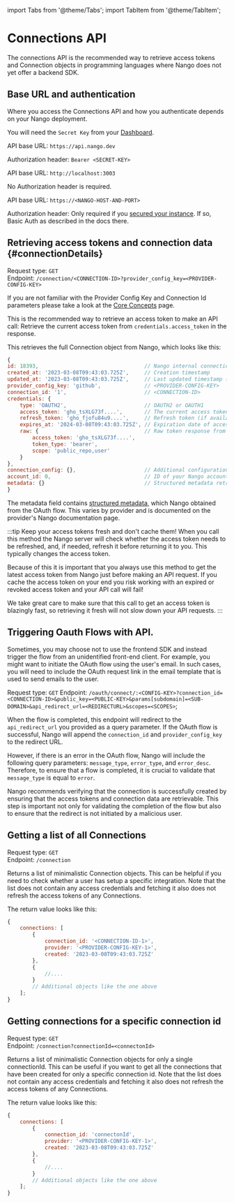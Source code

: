 import Tabs from '@theme/Tabs';
import TabItem from '@theme/TabItem';

# Connections API

The connections API is the recommended way to retrieve access tokens and Connection objects in programming languages where Nango does not yet offer a backend SDK.

## Base URL and authentication

Where you access the Connections API and how you authenticate depends on your Nango deployment.

<Tabs groupId="deployment" queryString>
<TabItem value="cloud" label="Nango Cloud">

You will need the `Secret Key` from your [Dashboard](https://app.nango.dev/).

API base URL: `https://api.nango.dev`

Authorization header: `Bearer <SECRET-KEY>`

  </TabItem>
  <TabItem value="localhost" label="Localhost">

API base URL: `http://localhost:3003`

No Authorization header is required.

  </TabItem>
  <TabItem value="self-hosted" label="Self-hosted">

API base URL: `https://<NANGO-HOST-AND-PORT>`

Authorization header: Only required if you [secured your instance](nango-deploy/oss-instructions.md#securing-your-instance). If so, Basic Auth as described in the docs there.

  </TabItem>
</Tabs>

## Retrieving access tokens and connection data {#connectionDetails}

Request type: `GET`  
Endpoint: `/connection/<CONNECTION-ID>?provider_config_key=<PROVIDER-CONFIG-KEY>`

If you are not familiar with the Provider Config Key and Connection Id parameters please take a look at the [Core Concepts](reference/core-concepts.md) page.

This is the recommended way to retrieve an access token to make an API call: Retrieve the current access token from `credentials.access_token` in the response.

This retrieves the full Connection object from Nango, which looks like this:

```js
{
id: 18393,                                  // Nango internal connection id
created_at: '2023-03-08T09:43:03.725Z',     // Creation timestamp
updated_at: '2023-03-08T09:43:03.725Z',     // Last updated timestamp (e.g. last token refresh)
provider_config_key: 'github',              // <PROVIDER-CONFIG-KEY>
connection_id: '1',                         // <CONNECTION-ID>
credentials: {
    type: 'OAUTH2',                         // OAUTH2 or OAUTH1
    access_token: 'gho_tsXLG73f....',       // The current access token (refreshed if needed)
    refresh_token: 'gho_fjofu84u9....',     // Refresh token (if available, otherwise missing)
    expires_at: '2024-03-08T09:43:03.725Z', // Expiration date of access token (only if refresh token is present, otherwise missing)
    raw: {                                  // Raw token response from the OAuth provider: Contents vary!
        access_token: 'gho_tsXLG73f....',
        token_type: 'bearer',
        scope: 'public_repo,user'
    }
},
connection_config: {},                      // Additional configuration, see Frontend SDK reference
account_id: 0,                              // ID of your Nango account (Nango Cloud only)
metadata: {}                                // Structured metadata retrieved by Nango
}
```

The metadata field contains [structured metadata](reference/core-concepts.md#metadata), which Nango obtained from the OAuth flow. This varies by provider and is documented on the provider's Nango documentation page.

:::tip Keep your access tokens fresh and don't cache them!
When you call this method the Nango server will check whether the access token needs to be refreshed, and, if needed, refresh it before returning it to you. This typically changes the access token.

Because of this it is important that you always use this method to get the latest access token from Nango just before making an API request. If you cache the access token on your end you risk working with an expired or revoked access token and your API call will fail!

We take great care to make sure that this call to get an access token is blazingly fast, so retrieving it fresh will not slow down your API requests.
:::


## Triggering Oauth Flows with API.
Sometimes, you may choose not to use the frontend SDK and instead trigger the flow from an unidentified front-end client. For example, you might want to initiate the OAuth flow using the user's email. 
In such cases, you will need to include the OAuth request link in the email template that is used to send emails to the user.


Request type: `GET`
Endpoint: `/oauth/connect/:<CONFIG-KEY>?connection_id=<CONNECTION-ID>&public_key=<PUBLIC-KEY>&params[subdomain]=<SUB-DOMAIN>&api_redirect_url=<REDIRECTURL>&scopes=<SCOPES>`;

When the flow is completed, this endpoint will redirect to the `api_redirect_url` you provided as a query parameter. 
If the OAuth flow is successful, Nango will append the `connection_id` and `provider_config_key` to the redirect URL.

However, if there is an error in the OAuth flow, Nango will include the following query parameters: `message_type`, `error_type`, and `error_desc`. Therefore, to ensure that a flow is completed, it is crucial to validate that `message_type` is equal to `error`.

Nango recommends verifying that the connection is successfully created by ensuring that the access tokens and connection data are retrievable. 
This step is important not only for validating the completion of the flow but also to ensure that the redirect is not initiated by a malicious user.

## Getting a list of all Connections

Request type: `GET`  
Endpoint: `/connection`

Returns a list of minimalistic Connection objects. This can be helpful if you need to check whether a user has setup a specific integration. Note that the list does not contain any access credentials and fetching it also does not refresh the access tokens of any Connections.

The return value looks like this:

```js
{
    connections: [
        {
            connection_id: '<CONNECTION-ID-1>',
            provider: '<PROVIDER-CONFIG-KEY-1>',
            created: '2023-03-08T09:43:03.725Z'
        },
        {
            //....
        }
        // Additional objects like the one above
    ];
}
```



## Getting  connections for a specific connection id

Request type: `GET`  
Endpoint: `/connection?connectionId=<connectonId>`

Returns a list of minimalistic Connection objects for only a single connectionId. This can be useful if you want to get all the connections that have been created for only a specific connection id. Note that the list does not contain any access credentials and fetching it also does not refresh the access tokens of any Connections.

The return value looks like this:

```js
{
    connections: [
        {
            connection_id: 'connectonId',
            provider: '<PROVIDER-CONFIG-KEY-1>',
            created: '2023-03-08T09:43:03.725Z'
        },
        {
            //....
        }
        // Additional objects like the one above
    ];
}
```
